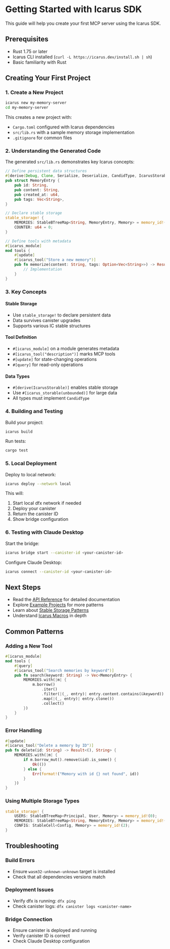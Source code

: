 # Getting Started with Icarus SDK

This guide will help you create your first MCP server using the Icarus SDK.

## Prerequisites

- Rust 1.75 or later
- Icarus CLI installed (`curl -L https://icarus.dev/install.sh | sh`)
- Basic familiarity with Rust

## Creating Your First Project

### 1. Create a New Project

```bash
icarus new my-memory-server
cd my-memory-server
```

This creates a new project with:
- `Cargo.toml` configured with Icarus dependencies
- `src/lib.rs` with a sample memory storage implementation
- `.gitignore` for common files

### 2. Understanding the Generated Code

The generated `src/lib.rs` demonstrates key Icarus concepts:

```rust
// Define persistent data structures
#[derive(Debug, Clone, Serialize, Deserialize, CandidType, IcarusStorable)]
pub struct MemoryEntry {
    pub id: String,
    pub content: String,
    pub created_at: u64,
    pub tags: Vec<String>,
}

// Declare stable storage
stable_storage! {
    MEMORIES: StableBTreeMap<String, MemoryEntry, Memory> = memory_id!(0);
    COUNTER: u64 = 0;
}

// Define tools with metadata
#[icarus_module]
mod tools {
    #[update]
    #[icarus_tool("Store a new memory")]
    pub fn memorize(content: String, tags: Option<Vec<String>>) -> Result<String, String> {
        // Implementation
    }
}
```

### 3. Key Concepts

#### Stable Storage
- Use `stable_storage!` to declare persistent data
- Data survives canister upgrades
- Supports various IC stable structures

#### Tool Definition
- `#[icarus_module]` on a module generates metadata
- `#[icarus_tool("description")]` marks MCP tools
- `#[update]` for state-changing operations
- `#[query]` for read-only operations

#### Data Types
- `#[derive(IcarusStorable)]` enables stable storage
- Use `#[icarus_storable(unbounded)]` for large data
- All types must implement `CandidType`

### 4. Building and Testing

Build your project:
```bash
icarus build
```

Run tests:
```bash
cargo test
```

### 5. Local Deployment

Deploy to local network:
```bash
icarus deploy --network local
```

This will:
1. Start local dfx network if needed
2. Deploy your canister
3. Return the canister ID
4. Show bridge configuration

### 6. Testing with Claude Desktop

Start the bridge:
```bash
icarus bridge start --canister-id <your-canister-id>
```

Configure Claude Desktop:
```bash
icarus connect --canister-id <your-canister-id>
```

## Next Steps

- Read the [API Reference](api-reference.md) for detailed documentation
- Explore [Example Projects](../examples/) for more patterns
- Learn about [Stable Storage Patterns](stable-storage.md)
- Understand [Icarus Macros](macros.md) in depth

## Common Patterns

### Adding a New Tool

```rust
#[icarus_module]
mod tools {
    #[query]
    #[icarus_tool("Search memories by keyword")]
    pub fn search(keyword: String) -> Vec<MemoryEntry> {
        MEMORIES.with(|m| {
            m.borrow()
                .iter()
                .filter(|(_, entry)| entry.content.contains(&keyword))
                .map(|(_, entry)| entry.clone())
                .collect()
        })
    }
}
```

### Error Handling

```rust
#[update]
#[icarus_tool("Delete a memory by ID")]
pub fn delete(id: String) -> Result<(), String> {
    MEMORIES.with(|m| {
        if m.borrow_mut().remove(&id).is_some() {
            Ok(())
        } else {
            Err(format!("Memory with id {} not found", id))
        }
    })
}
```

### Using Multiple Storage Types

```rust
stable_storage! {
    USERS: StableBTreeMap<Principal, User, Memory> = memory_id!(0);
    MEMORIES: StableBTreeMap<String, MemoryEntry, Memory> = memory_id!(1);
    CONFIG: StableCell<Config, Memory> = memory_id!(2);
}
```

## Troubleshooting

### Build Errors
- Ensure `wasm32-unknown-unknown` target is installed
- Check that all dependencies versions match

### Deployment Issues
- Verify dfx is running: `dfx ping`
- Check canister logs: `dfx canister logs <canister-name>`

### Bridge Connection
- Ensure canister is deployed and running
- Verify canister ID is correct
- Check Claude Desktop configuration